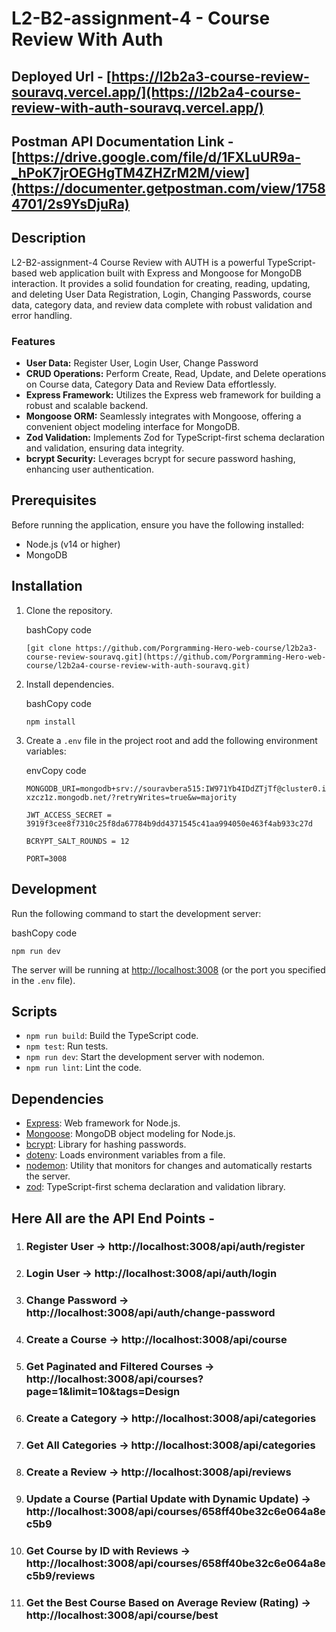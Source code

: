 # L2-B2-assignment-4 - Course Review With Auth

## Deployed Url - [https://l2b2a3-course-review-souravq.vercel.app/](https://l2b2a4-course-review-with-auth-souravq.vercel.app/)

## Postman API Documentation Link - [https://drive.google.com/file/d/1FXLuUR9a-_hPoK7jrOEGHgTM4ZHZrM2M/view](https://documenter.getpostman.com/view/17584701/2s9YsDjuRa)

## Description

L2-B2-assignment-4 Course Review with AUTH is a powerful TypeScript-based web application built with Express and Mongoose for MongoDB interaction. It provides a solid foundation for creating, reading, updating, and deleting User Data Registration, Login, Changing Passwords, course data, category data, and review data complete with robust validation and error handling.

### Features

-   **User Data:** Register User, Login User, Change Password
-   **CRUD Operations:** Perform Create, Read, Update, and Delete operations on Course data, Category Data and Review Data effortlessly.
-   **Express Framework:** Utilizes the Express web framework for building a robust and scalable backend.
-   **Mongoose ORM:** Seamlessly integrates with Mongoose, offering a convenient object modeling interface for MongoDB.
-   **Zod Validation:** Implements Zod for TypeScript-first schema declaration and validation, ensuring data integrity.
-   **bcrypt Security:** Leverages bcrypt for secure password hashing, enhancing user authentication.

## Prerequisites

Before running the application, ensure you have the following installed:

-   Node.js (v14 or higher)
-   MongoDB

## Installation

1.  Clone the repository.
    
    bashCopy code
    
    `[git clone https://github.com/Porgramming-Hero-web-course/l2b2a3-course-review-souravq.git](https://github.com/Porgramming-Hero-web-course/l2b2a4-course-review-with-auth-souravq.git)`
    
3.  Install dependencies.
    
    bashCopy code
    
    `npm install` 
    
4.  Create a `.env` file in the project root and add the following environment variables:
    
    envCopy code
    
    `MONGODB_URI=mongodb+srv://souravbera515:IW971Yb4IDdZTjTf@cluster0.ixzcz1z.mongodb.net/?retryWrites=true&w=majority`

    `JWT_ACCESS_SECRET = 3919f3cee8f7310c25f8da67784b9dd4371545c41aa994050e463f4ab933c27d`

    `BCRYPT_SALT_ROUNDS = 12`
    
    `PORT=3008` 
    

## Development

Run the following command to start the development server:

bashCopy code

`npm run dev` 

The server will be running at [http://localhost:3008](http://localhost:3008/) (or the port you specified in the `.env` file).

## Scripts

-   `npm run build`: Build the TypeScript code.
-   `npm test`: Run tests.
-   `npm run dev`: Start the development server with nodemon.
-   `npm run lint`: Lint the code.

## Dependencies

-   [Express](https://expressjs.com/): Web framework for Node.js.
-   [Mongoose](https://mongoosejs.com/): MongoDB object modeling for Node.js.
-   [bcrypt](https://www.npmjs.com/package/bcrypt): Library for hashing passwords.
-   [dotenv](https://www.npmjs.com/package/dotenv): Loads environment variables from a file.
-   [nodemon](https://nodemon.io/): Utility that monitors for changes and automatically restarts the server.
-   [zod](https://github.com/colinhacks/zod): TypeScript-first schema declaration and validation library.

## Here All are the API End Points - 

1) ### Register User -> http://localhost:3008/api/auth/register
2) ### Login User -> http://localhost:3008/api/auth/login
3) ### Change Password -> http://localhost:3008/api/auth/change-password
4) ### Create a Course -> http://localhost:3008/api/course
5) ### Get Paginated and Filtered Courses -> http://localhost:3008/api/courses?page=1&limit=10&tags=Design
6) ### Create a Category -> http://localhost:3008/api/categories
7) ### Get All Categories -> http://localhost:3008/api/categories
8) ### Create a Review -> http://localhost:3008/api/reviews
9) ### Update a Course (Partial Update with Dynamic Update) -> http://localhost:3008/api/courses/658ff40be32c6e064a8ec5b9
10) ### Get Course by ID with Reviews -> http://localhost:3008/api/courses/658ff40be32c6e064a8ec5b9/reviews
11) ### Get the Best Course Based on Average Review (Rating) -> http://localhost:3008/api/course/best
